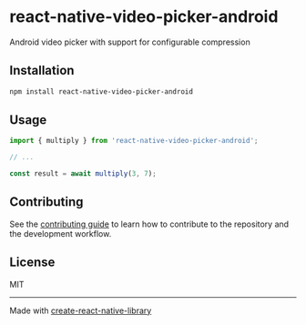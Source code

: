 # react-native-video-picker-android

Android video picker with support for configurable compression

## Installation

```sh
npm install react-native-video-picker-android
```

## Usage

```js
import { multiply } from 'react-native-video-picker-android';

// ...

const result = await multiply(3, 7);
```

## Contributing

See the [contributing guide](CONTRIBUTING.md) to learn how to contribute to the repository and the development workflow.

## License

MIT

---

Made with [create-react-native-library](https://github.com/callstack/react-native-builder-bob)
